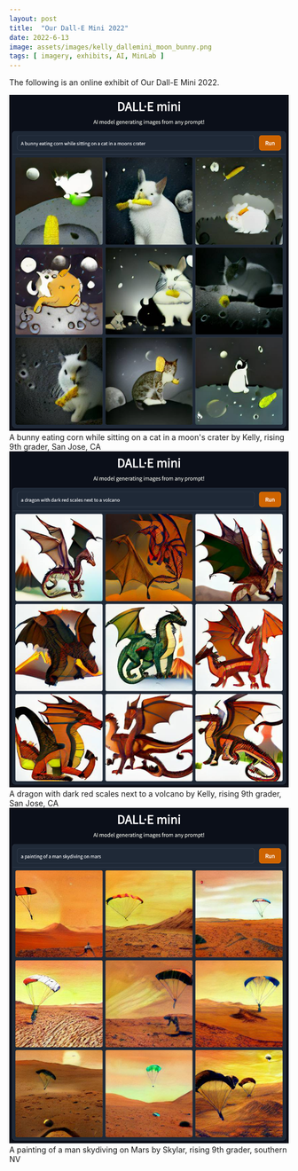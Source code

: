 ```yaml
---
layout: post
title:  "Our Dall-E Mini 2022"
date: 2022-6-13
image: assets/images/kelly_dallemini_moon_bunny.png
tags: [ imagery, exhibits, AI, MinLab ]
---
```


The following is an online exhibit of Our Dall-E Mini 2022.
<br>
<div><img src="/assets/images/kelly_dallemini_moon_bunny.png" class="img-fluid" alt="style" /></div>  
A bunny eating corn while sitting on a cat in a moon's crater  
by Kelly, rising 9th grader, San Jose, CA  
<br>
<div><img src="/assets/images/kelly_dallemini_volcano_dragon.png" class="img-fluid" alt="style" /></div>  
A dragon with dark red scales next to a volcano  
by Kelly, rising 9th grader, San Jose, CA  
<br>
<div><img src="/assets/images/skylar_dallemini_mars_skydiving.png" class="img-fluid" alt="style" /></div>  
A painting of a man skydiving on Mars    
by Skylar, rising 9th grader, southern NV    
<br>


